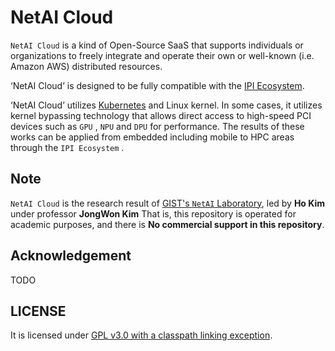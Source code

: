 # NetAI Cloud

`NetAI Cloud` is a kind of Open-Source SaaS that supports individuals or organizations to freely integrate and operate their own or well-known (i.e. Amazon AWS) distributed resources.

‘NetAI Cloud’ is designed to be fully compatible with the [IPI Ecosystem](https://github.com/ulagbulag-village/ipis).

‘NetAI Cloud’ utilizes [Kubernetes](https://kubernetes.io/) and Linux kernel. In some cases, it utilizes kernel bypassing technology that allows direct access to high-speed PCI devices such as `GPU` , `NPU` and `DPU` for performance. The results of these works can be applied from embedded including mobile to HPC areas through the `IPI Ecosystem` .

## Note

`NetAI Cloud` is the research result of [GIST's `NetAI` Laboratory](https://netai.smartx.kr/), led by **Ho Kim** under professor **JongWon Kim** That is, this repository is operated for academic purposes, and there is **No commercial support in this repository**.

## Acknowledgement

TODO

## LICENSE

It is licensed under [GPL v3.0 with a classpath linking exception](LICENSE).
